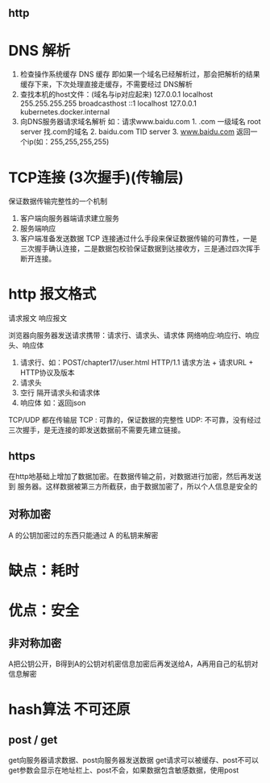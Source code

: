 ## http
  # DNS 解析
  1. 检查操作系统缓存 DNS 缓存
    即如果一个域名已经解析过，那会把解析的结果缓存下来，下次处理直接走缓存，不需要经过 DNS解析
  2. 查找本机的host文件：(域名与ip对应起来)
    127.0.0.1	localhost
    255.255.255.255	broadcasthost
    ::1             localhost
    127.0.0.1 kubernetes.docker.internal
  3. 向DNS服务器请求域名解析 如：请求www.baidu.com
    1. .com 一级域名   root server 找.com的域名
    2. baidu.com      TID server 
    3. www.baidu.com  返回一个ip(如：255,255,255,255)
  
  # TCP连接 (3次握手)(传输层)
  保证数据传输完整性的一个机制
  1. 客户端向服务器端请求建立服务
  2. 服务端响应
  3. 客户端准备发送数据
   TCP 连接通过什么手段来保证数据传输的可靠性，一是三次握手确认连接，二是数据包校验保证数据到达接收方，三是通过四次挥手断开连接。
  
  # http 报文格式
  请求报文
  响应报文

  浏览器向服务器发送请求携带：请求行、请求头、请求体
  网络响应:响应行、响应头、响应体

  1. 请求行、如：POST/chapter17/user.html HTTP/1.1
    请求方法 + 请求URL + HTTP协议及版本
  2. 请求头
  3. 空行 隔开请求头和请求体
  4. 响应体 如：返回json


TCP/UDP 都在传输层
TCP : 可靠的，保证数据的完整性
UDP: 不可靠，没有经过三次握手，是无连接的即发送数据前不需要先建立链接。

## https
  在http地基础上增加了数据加密。在数据传输之前，对数据进行加密，然后再发送到
  服务器。这样数据被第三方所截获，由于数据加密了，所以个人信息是安全的

## 对称加密
  A 的公钥加密过的东西只能通过 A 的私钥来解密
  # 缺点：耗时
  # 优点：安全

## 非对称加密
  A把公钥公开，B得到A的公钥对机密信息加密后再发送给A，A再用自己的私钥对信息解密
# hash算法 不可还原

## post / get
  get向服务器请求数据、post向服务器发送数据
  get请求可以被缓存、post不可以
  get参数会显示在地址栏上、post不会，如果数据包含敏感数据，使用post

